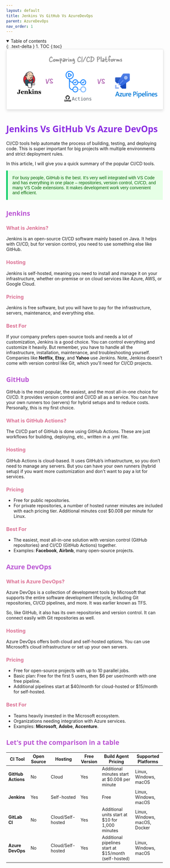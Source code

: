 ```yaml
---
layout: default
title: Jenkins Vs GitHub Vs AzureDevOps
parent: AzureDevOps
nav_order: 1
---
```


<details open markdown="block">
  <summary>
    Table of contents
  </summary>
  {: .text-delta }
1. TOC
{:toc}
</details>

<img src="images/2024-08-08-15-25-58.png" alt="Description of the image" style="max-width: 100%; height: auto; border: 1px solid #ddd; border-radius: 4px; box-shadow: 0 4px 8px rgba(0, 0, 0, 0.1);" onmouseover="this.style.transform='scale(2)'" onmouseout="this.style.transform='scale(1)'">

# <span style="color: blueviolet;Font-family: Segoe UI, sans-serif;">Jenkins Vs GitHub Vs Azure DevOps</span>

CI/CD tools help automate the process of building, testing, and deploying code. This is super important for big projects with multiple environments and strict deployment rules.

In this article, I will give you a quick summary of the popular CI/CD tools.

<p style="color: #006600; font-family: 'Trebuchet MS', Helvetica, sans-serif; background-color: #e6ffe6; padding: 15px; border-left: 5px solid #00cc66;">
For busy people, GitHub is the best. It's very well integrated with VS Code and has everything in one place – repositories, version control, CI/CD, and many VS Code extensions. It makes development work very convenient and efficient.
</p>

## <span style="color: MediumOrchid;Font-family: Segoe UI, sans-serif;">Jenkins</span>

### <span style="color: PaleVioletRed ">What is Jenkins?</span>
Jenkins is an open-source CI/CD software mainly based on Java. It helps with CI/CD, but for version control, you need to use something else like GitHub.

### <span style="color: PaleVioletRed ">Hosting</span>
Jenkins is self-hosted, meaning you need to install and manage it on your infrastructure, whether on-premise or on cloud services like Azure, AWS, or Google Cloud.

### <span style="color: PaleVioletRed ">Pricing</span>
Jenkins is free software, but you will have to pay for the infrastructure, servers, maintenance, and everything else.

### <span style="color: PaleVioletRed ">Best For</span>
If your company prefers open-source tools and needs a lot of customization, Jenkins is a good choice. You can control everything and customize it heavily. But remember, you have to handle all the infrastructure, installation, maintenance, and troubleshooting yourself. Companies like **Netflix**, **Etsy**, and **Yahoo** use Jenkins. Note, Jenkins doesn't come with version control like Git, which you'll need for CI/CD projects.

## <span style="color: MediumOrchid;Font-family: Segoe UI, sans-serif;">GitHub</span>

GitHub is the most popular, the easiest, and the most all-in-one choice for CI/CD. It provides version control and CI/CD all as a service. You can have your own runners too (servers) for hybrid setups and to reduce costs. Personally, this is my first choice.

### <span style="color: PaleVioletRed ">What is GitHub Actions?</span>
The CI/CD part of GitHub is done using GitHub Actions. These are just workflows for building, deploying, etc., written in a .yml file.

### <span style="color: PaleVioletRed ">Hosting</span>
GitHub Actions is cloud-based. It uses GitHub’s infrastructure, so you don’t need to manage any servers. But you can have your own runners (hybrid setup) if you want more customization and don't want to pay a lot for services.

### <span style="color: PaleVioletRed ">Pricing</span>
- Free for public repositories.
- For private repositories, a number of hosted runner minutes are included with each pricing tier. Additional minutes cost $0.008 per minute for Linux.

### <span style="color: PaleVioletRed ">Best For</span>
- The easiest, most all-in-one solution with version control (GitHub repositories) and CI/CD (GitHub Actions) together.
- Examples: **Facebook**, **Airbnb**, many open-source projects.

## <span style="color: MediumOrchid;Font-family: Segoe UI, sans-serif;">Azure DevOps</span>

### <span style="color: PaleVioletRed ">What is Azure DevOps?</span>
Azure DevOps is a collection of development tools by Microsoft that supports the entire software development lifecycle, including Git repositories, CI/CD pipelines, and more. It was earlier known as TFS.

So, like GitHub, it also has its own repositories and version control. It can connect easily with Git repositories as well.

### <span style="color: PaleVioletRed ">Hosting</span>
Azure DevOps offers both cloud and self-hosted options. You can use Microsoft’s cloud infrastructure or set up your own servers.

### <span style="color: PaleVioletRed ">Pricing</span>
- Free for open-source projects with up to 10 parallel jobs.
- Basic plan: Free for the first 5 users, then $6 per user/month with one free pipeline.
- Additional pipelines start at $40/month for cloud-hosted or $15/month for self-hosted.

### <span style="color: PaleVioletRed ">Best For</span>
- Teams heavily invested in the Microsoft ecosystem.
- Organizations needing integration with Azure services.
- Examples: **Microsoft**, **Adobe**, **Accenture**.

## <span style="color: MediumOrchid;Font-family: Segoe UI, sans-serif;">Let's put the comparison in a table</span>

| CI Tool           | Open Source | Hosting         | Free Version | Build Agent Pricing                                  | Supported Platforms                  |
|-------------------|-------------|-----------------|--------------|-----------------------------------------------------|--------------------------------------|
| **GitHub Actions**| No          | Cloud           | Yes          | Additional minutes start at $0.008 per minute       | Linux, Windows, macOS                |
| **Jenkins**       | Yes         | Self-hosted     | Yes          | Free                                                | Linux, Windows, macOS                |
| **GitLab CI**     | No          | Cloud/Self-hosted| Yes         | Additional units start at $10 for 1,000 minutes     | Linux, Windows, macOS, Docker        |
| **Azure DevOps**  | No          | Cloud/Self-hosted| Yes         | Additional pipelines start at $15/month (self-hosted)| Linux, Windows, macOS                |